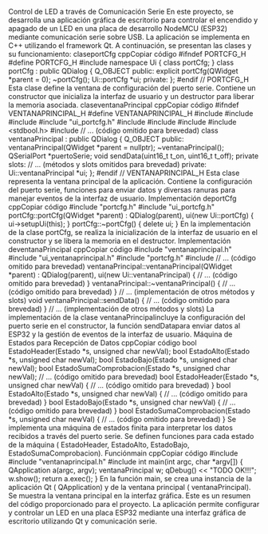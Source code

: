 Control de LED a través de Comunicación Serie
En este proyecto, se desarrolla una aplicación gráfica de escritorio para controlar el encendido y apagado de un LED en una placa de desarrollo NodeMCU (ESP32) mediante comunicación serie sobre USB. La aplicación se implementa en C++ utilizando el framework Qt. A continuación, se presentan las clases y su funcionamiento:
claseportCfg
cppCopiar código
#ifndef PORTCFG_H #define PORTCFG_H #include <QDialog> namespace Ui { class portCfg; } class portCfg : public QDialog { Q_OBJECT public: explicit portCfg(QWidget *parent = 0); ~portCfg(); Ui::portCfg *ui; private: }; #endif // PORTCFG_H 
Esta clase define la ventana de configuración del puerto serie. Contiene un constructor que inicializa la interfaz de usuario y un destructor para liberar la memoria asociada.
claseventanaPrincipal
cppCopiar código
#ifndef VENTANAPRINCIPAL_H #define VENTANAPRINCIPAL_H #include <QDialog> #include <QSerialPort> #include <QSerialPortInfo> #include "ui_portcfg.h" #include <QListWidgetItem> #include <QString> #include <QDebug> #include <stdbool.h> #include <cstdint> // ... (código omitido para brevedad) class ventanaPrincipal : public QDialog { Q_OBJECT public: ventanaPrincipal(QWidget *parent = nullptr); ~ventanaPrincipal(); QSerialPort *puertoSerie; void sendData(uint16_t t_on, uint16_t t_off); private slots: // ... (métodos y slots omitidos para brevedad) private: Ui::ventanaPrincipal *ui; }; #endif // VENTANAPRINCIPAL_H 
Esta clase representa la ventana principal de la aplicación. Contiene la configuración del puerto serie, funciones para enviar datos y diversas ranuras para manejar eventos de la interfaz de usuario.
Implementación deportCfg
cppCopiar código
#include "portcfg.h" #include "ui_portcfg.h" portCfg::portCfg(QWidget *parent) : QDialog(parent), ui(new Ui::portCfg) { ui->setupUi(this); } portCfg::~portCfg() { delete ui; } 
En la implementación de la clase portCfg, se realiza la inicialización de la interfaz de usuario en el constructor y se libera la memoria en el destructor.
Implementación deventanaPrincipal
cppCopiar código
#include "ventanaprincipal.h" #include "ui_ventanaprincipal.h" #include "portcfg.h" #include <QSerialPortInfo> // ... (código omitido para brevedad) ventanaPrincipal::ventanaPrincipal(QWidget *parent) : QDialog(parent), ui(new Ui::ventanaPrincipal) { // ... (código omitido para brevedad) } ventanaPrincipal::~ventanaPrincipal() { // ... (código omitido para brevedad) } // ... (implementación de otros métodos y slots) void ventanaPrincipal::sendData() { // ... (código omitido para brevedad) } // ... (implementación de otros métodos y slots) 
La implementación de la clase ventanaPrincipalincluye la configuración del puerto serie en el constructor, la función sendDatapara enviar datos al ESP32 y la gestión de eventos de la interfaz de usuario.
Máquina de Estados para Recepción de Datos
cppCopiar código
bool EstadoHeader(Estado *s, unsigned char newVal); bool EstadoAlto(Estado *s, unsigned char newVal); bool EstadoBajo(Estado *s, unsigned char newVal); bool EstadoSumaComprobacion(Estado *s, unsigned char newVal); // ... (código omitido para brevedad) bool EstadoHeader(Estado *s, unsigned char newVal) { // ... (código omitido para brevedad) } bool EstadoAlto(Estado *s, unsigned char newVal) { // ... (código omitido para brevedad) } bool EstadoBajo(Estado *s, unsigned char newVal) { // ... (código omitido para brevedad) } bool EstadoSumaComprobacion(Estado *s, unsigned char newVal) { // ... (código omitido para brevedad) } 
Se implementa una máquina de estados finita para interpretar los datos recibidos a través del puerto serie. Se definen funciones para cada estado de la máquina ( EstadoHeader, EstadoAlto, EstadoBajo, EstadoSumaComprobacion).
Funciónmain
cppCopiar código
#include <QApplication> #include "ventanaprincipal.h" #include <QDebug> int main(int argc, char *argv[]) { QApplication a(argc, argv); ventanaPrincipal w; qDebug() << "TODO OK!!!"; w.show(); return a.exec(); } 
En la función main, se crea una instancia de la aplicación Qt ( QApplication) y de la ventana principal ( ventanaPrincipal). Se muestra la ventana principal en la interfaz gráfica.
Este es un resumen del código proporcionado para el proyecto. La aplicación permite configurar y controlar un LED en una placa ESP32 mediante una interfaz gráfica de escritorio utilizando Qt y comunicación serie.
